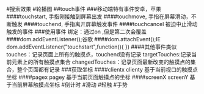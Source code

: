 #搜索效果
#轮播图
##touch事件
###移动端特有事件安卓，苹果
####touchstart, 
手指刚接触到屏幕出发
####touchmove,
手指在屏幕滑动，不断触发
####touchend,
手指离开屏幕触发事件
####touchcancel
被迫中止滑动触发的事件
###使用事件
绑定：通过on ,但是第二次会覆盖
####dom.addEventListener();谷歌
####dom.attachEvent();IE
dom.addEventListener("touchstart",function(){
})
####其他事件类似
touches：记录页面上所有的触摸点，touchend没有记录
targetTouches:记录当前元素上的所有触摸点集合
changedTouches：记录页面最新改变的触摸点的集合，整个页面都有记录
###获取坐标
####clientx clienty
基于当前视口的触摸点坐标
####pagex pagey
基于当前页面触摸点的坐标
####screenX screenY
基于当前屏幕触摸点坐标
#倒计时
#滑动
#轻触
#手势